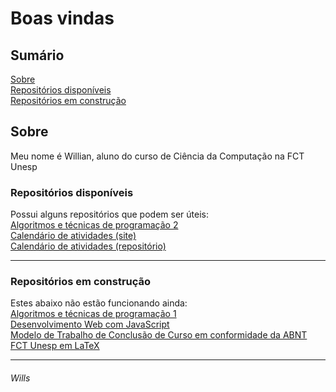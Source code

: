 # Boas vindas

## Sumário

[Sobre](#sobre)  
[Repositórios disponíveis](#Repositórios-disponíveis)  
[Repositórios em construção](#Repositórios-em-construção)

## Sobre

Meu nome é Willian, aluno do curso de Ciência da Computação na FCT Unesp

### Repositórios disponíveis

Possui alguns repositórios que podem ser úteis:  
[Algoritmos e técnicas de programação 2](https://github.com/willshobwish/ATP-2)  
[Calendário de atividades (site)](https://willshobwish.github.io/calendario/)  
[Calendário de atividades (repositório)](https://github.com/willshobwish/calendario)  

----------

### Repositórios em construção

Estes abaixo não estão funcionando ainda:  
[Algoritmos e técnicas de programação 1](https://github.com/willshobwish/ATP-1)  
[Desenvolvimento Web com JavaScript](https://github.com/willshobwish/desenvolvimento-web-js)  
[Modelo de Trabalho de Conclusão de Curso em conformidade da ABNT FCT Unesp em LaTeX](https://github.com/willshobwish/tcc-modelo-fct-unesp-latex)

----------

###### Wills